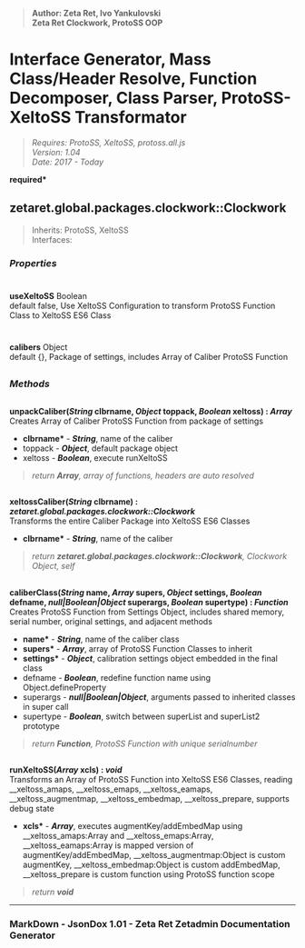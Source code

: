 > __Author: Zeta Ret, Ivo Yankulovski__  
> __Zeta Ret Clockwork, ProtoSS OOP__  
# Interface Generator, Mass Class/Header Resolve, Function Decomposer, Class Parser, ProtoSS-XeltoSS Transformator  
> *Requires: ProtoSS, XeltoSS, protoss.all.js*  
> *Version: 1.04*  
> *Date: 2017 - Today*  

__required*__

## zetaret.global.packages.clockwork::Clockwork  
> Inherits: ProtoSS, XeltoSS  
> Interfaces:   

### *Properties*  

#
__useXeltoSS__ Boolean  
default false, Use XeltoSS Configuration to transform ProtoSS Function Class to XeltoSS ES6 Class  

#
__calibers__ Object  
default {}, Package of settings, includes Array of Caliber ProtoSS Function  


##
### *Methods*  

##
__unpackCaliber(*String* clbrname, *Object* toppack, *Boolean* xeltoss) : *Array*__  
Creates Array of Caliber ProtoSS Function from package of settings  
- __clbrname*__ - __*String*__, name of the caliber  
- toppack - __*Object*__, default package object  
- xeltoss - __*Boolean*__, execute runXeltoSS  
> *return __Array__, array of functions, headers are auto resolved*  

##
__xeltossCaliber(*String* clbrname) : *zetaret.global.packages.clockwork::Clockwork*__  
Transforms the entire Caliber Package into XeltoSS ES6 Classes  
- __clbrname*__ - __*String*__, name of the caliber  
> *return __zetaret.global.packages.clockwork::Clockwork__, Clockwork Object, self*  

##
__caliberClass(*String* name, *Array* supers, *Object* settings, *Boolean* defname, *null|Boolean|Object* superargs, *Boolean* supertype) : *Function*__  
Creates ProtoSS Function from Settings Object, includes shared memory, serial number, original settings, and adjacent methods  
- __name*__ - __*String*__, name of the caliber class  
- __supers*__ - __*Array*__, array of ProtoSS Function Classes to inherit  
- __settings*__ - __*Object*__, calibration settings object embedded in the final class  
- defname - __*Boolean*__, redefine function name using Object.defineProperty  
- superargs - __*null|Boolean|Object*__, arguments passed to inherited classes in super call  
- supertype - __*Boolean*__, switch between superList and superList2 prototype  
> *return __Function__, ProtoSS Function with unique serialnumber*  

##
__runXeltoSS(*Array* xcls) : *void*__  
Transforms an Array of ProtoSS Function into XeltoSS ES6 Classes, reading __xeltoss_amaps, __xeltoss_emaps, __xeltoss_eamaps, __xeltoss_augmentmap, __xeltoss_embedmap, __xeltoss_prepare, supports debug state  
- __xcls*__ - __*Array*__, executes augmentKey/addEmbedMap using __xeltoss_amaps:Array and __xeltoss_emaps:Array, __xeltoss_eamaps:Array is mapped version of augmentKey/addEmbedMap, __xeltoss_augmentmap:Object is custom augmentKey, __xeltoss_embedmap:Object is custom addEmbedMap, __xeltoss_prepare is custom function using ProtoSS function scope  
> *return __void__*  

---
### MarkDown - JsonDox 1.01 - Zeta Ret Zetadmin Documentation Generator
